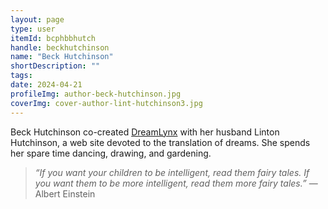 ```yaml
---
layout: page
type: user
itemId: bcphbbhutch
handle: beckhutchinson
name: "Beck Hutchinson"
shortDescription: ""
tags:
date: 2024-04-21
profileImg: author-beck-hutchinson.jpg
coverImg: cover-author-lint-hutchinson3.jpg
---
```


Beck Hutchinson co-created [DreamLynx](http://www.dreamlynx.com/) with her husband Linton Hutchinson, a web site devoted to the translation of dreams. She spends her spare time dancing, drawing, and gardening.

> _“If you want your children to be intelligent, read them fairy tales. If you want them to be more intelligent, read them more fairy tales.”_ — Albert Einstein

